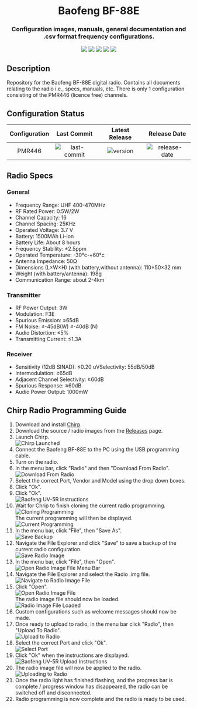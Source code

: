 <h1 align="center">Baofeng BF-88E</h1>
<h3 align="center">Configuration images, manuals, general documentation and .csv format frequency configurations.</h3>

<p align="center">
  <img src="https://img.shields.io/github/last-commit/SamuelNetherway460/Baofeng-BF-88E">
  <img src="https://img.shields.io/github/v/release/SamuelNetherway460/Baofeng-BF-88E">
  <img src="https://img.shields.io/github/release-date/SamuelNetherway460/Baofeng-BF-88E">
  <img src="https://img.shields.io/github/issues/SamuelNetherway460/Baofeng-BF-88E">
  <img src="https://img.shields.io/github/downloads/SamuelNetherway460/Baofeng-BF-88E/total">
</p>

## Description
Repository for the Baofeng BF-88E digital radio. Contains all documents relating to the radio i.e., specs, manuals, etc. There is only 1 configuration consisting of the PMR446 (licence free) channels.

## Configuration Status
| Configuration | Last Commit | Latest Release | Release Date |
| :---: | :---: | :---: | :---: |
| PMR446        | ![last-commit](https://img.shields.io/github/last-commit/SamuelNetherway460/Baofeng-BF-88E/Config-PMR446) | ![version](https://img.shields.io/badge/release-PMR446--vX.X.X-blue) | ![release-date](https://img.shields.io/badge/release%20date-XX--XX--XXXX-red) |

## Radio Specs

### General
- Frequency Range: UHF 400-470MHz
- RF Rated Power: 0.5W/2W
- Channel Capacity: 16
- Channel Spacing: 25KHz
- Operated Voltage: 3.7 V
- Battery: 1500MAh Li-ion
- Battery Life: About 8 hours
- Frequency Stability: ±2.5ppm
- Operated Temperature: -30°c-+60°c
- Antenna Impedance: 50Ω
- Dimensions (L×W×H) (with battery,without antenna): 110×50×32 mm
- Weight (with battery/antenna): 198g
- Communication Range: about 2-4km

### Transmitter
- RF Power Output: 3W
- Modulation: F3E
- Spurious Emission: ≤65dB
- FM Noise: ≤-45dB(W) ≤-40dB (N)
- Audio Distortion: ≤5%
- Transmitting Current: ≤1.3A

### Receiver
- Sensitivity (12dB SINAD): ≤0.20 uVSelectivity: 55dB/50dB
- Intermodulation: ≥65dB
- Adjacent Channel Selectivity: ≥60dB
- Spurious Response: ≥60dB
- Audio Power Output: 1000mW

## Chirp Radio Programming Guide
1. Download and install [Chirp](https://chirp.danplanet.com/projects/chirp/wiki/Home).
2. Download the source / radio images from the [Releases](https://github.com/SamuelNetherway460/Baofeng-BF-88E/releases) page.
3. Launch Chirp.  
![Chirp Launched](https://github.com/SamuelNetherway460/Baofeng-BF-88E/blob/Documentation/res/Chirp%20Launched.png)
4. Connect the Baofeng BF-88E to the PC using the USB programming cable.
5. Turn on the radio.
6. In the menu bar, click "Radio" and then "Download From Radio".  
![Download From Radio](https://github.com/SamuelNetherway460/Baofeng-BF-88E/blob/Documentation/res/Download%20From%20Radio.png)
7. Select the correct Port, Vendor and Model using the drop down boxes.
8. Click "Ok".
9. Click "Ok".  
![Baofeng UV-5R Instructions](https://github.com/SamuelNetherway460/Baofeng-BF-88E/blob/Documentation/res/Baofeng%20UV-5R%20Instructions.png)
10. Wait for Chrip to finish cloning the current radio programming.  
![Cloning Programming](https://github.com/SamuelNetherway460/Baofeng-BF-88E/blob/Documentation/res/Cloning%20Programming.png)  
    The current programming will then be displayed.  
![Current Programming](https://github.com/SamuelNetherway460/Baofeng-BF-88E/blob/Documentation/res/Current%20Programming.png)
11. In the menu bar, click "File", then "Save As".  
![Save Backup](https://github.com/SamuelNetherway460/Baofeng-BF-88E/blob/Documentation/res/Save%20Backup.png)
12. Navigate the File Explorer and click "Save" to save a backup of the current radio configuration.  
![Save Radio Image](https://github.com/SamuelNetherway460/Baofeng-BF-88E/blob/Documentation/res/Save%20Radio%20Image.png)
13. In the menu bar, click "File", then "Open".  
![Open Radio Image File Menu Bar](https://github.com/SamuelNetherway460/Baofeng-BF-88E/blob/Documentation/res/Open%20Radio%20Image%20File%20Menu%20Bar.png)
14. Navigate the File Explorer and select the Radio .img file.  
![Navigate to Radio Image File](https://github.com/SamuelNetherway460/Baofeng-BF-88E/blob/Documentation/res/Navigate%20to%20Radio%20Image%20File.png)
15. Click "Open".  
![Open Radio Image File](https://github.com/SamuelNetherway460/Baofeng-BF-88E/blob/Documentation/res/Open%20Radio%20Image%20File.png)  
The radio image file should now be loaded.  
![Radio Image File Loaded](https://github.com/SamuelNetherway460/Baofeng-BF-88E/blob/Documentation/res/Radio%20Image%20File%20Loaded.png)
16. Custom configurations such as welcome messages should now be made.
17. Once ready to upload to radio, in the menu bar click "Radio", then "Upload To Radio".  
![Upload to Radio](https://github.com/SamuelNetherway460/Baofeng-BF-88E/blob/Documentation/res/Upload%20to%20Radio.png)
18. Select the correct Port and click "Ok".  
![Select Port](https://github.com/SamuelNetherway460/Baofeng-BF-88E/blob/Documentation/res/Select%20Port.png)
19. Click "Ok" when the instructions are displayed.  
![Baofeng UV-5R Upload Instructions](https://github.com/SamuelNetherway460/Baofeng-BF-88E/blob/Documentation/res/Baofeng%20UV-5R%20Upload%20Instructions.png)
21. The radio image file will now be applied to the radio.  
![Uploading to Radio](https://github.com/SamuelNetherway460/Baofeng-BF-88E/blob/Documentation/res/Uploading%20to%20Radio.png)
23. Once the radio light has finished flashing, and the progress bar is complete / progress window has disappeared, the radio can be switched off and disconnected.
24. Radio programming is now complete and the radio is ready to be used.
